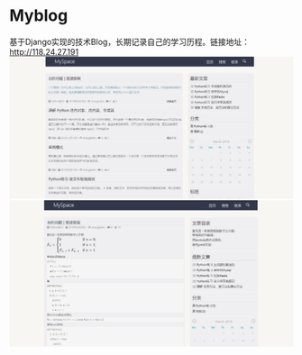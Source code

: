 # Myblog
基于Django实现的技术Blog，长期记录自己的学习历程。链接地址：http://118.24.27.191<br>
![Image text](https://raw.githubusercontent.com/zhangjiabin1010/Image/master/blog1.png)
![Image text](https://raw.githubusercontent.com/zhangjiabin1010/Image/master/blog2.png)
